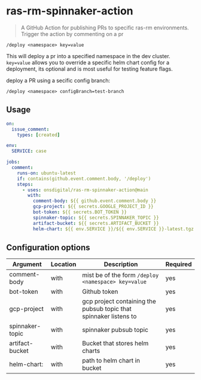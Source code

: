 # ras-rm-spinnaker-action

> A GitHub Action for publishing PRs to specific ras-rm environments. Trigger the action by commenting on a pr
```
/deploy <namespace> key=value
```

This will deploy a pr into a specified namespace in the dev cluster. `key=value` allows you to override a specific helm chart config for a deployment, its optional and is most useful for testing feature flags.

deploy a PR using a secific config branch:

```
/deploy <namespace> configBranch=test-branch
```

## Usage

```yaml
on:
  issue_comment:
    types: [created]

env:
  SERVICE: case

jobs:
  comment:
    runs-on: ubuntu-latest
    if: contains(github.event.comment.body, '/deploy')
    steps:
      - uses: onsdigital/ras-rm-spinnaker-action@main
        with:
          comment-body: ${{ github.event.comment.body }}
          gcp-project: ${{ secrets.GOOGLE_PROJECT_ID }}
          bot-token: ${{ secrets.BOT_TOKEN }}
          spinnaker-topic: ${{ secrets.SPINNAKER_TOPIC }}
          artifact-bucket: ${{ secrets.ARTIFACT_BUCKET }}
          helm-chart: ${{ env.SERVICE }}/${{ env.SERVICE }}-latest.tgz
```

## Configuration options

| Argument  | Location | Description                                                                                                                 | Required | 
| --------------------- | -------- | --------------------------------------------------------------------------------------------------------------------------- | -------- |
| comment-body         | with     | mist be of the form `/deploy <namespace> key=value`                                        | yes      |
| bot-token            | with     | Github token | yes    |
| gcp-project          | with     | gcp project containing the pubsub topic that spinnaker listens to | yes       |
| spinnaker-topic      | with     | spinnaker pubsub topic          | yes       |
| artifact-bucket      | with     | Bucket that stores helm charts          | yes       |
| helm-chart:          | with     | path to helm chart in bucket     | yes    |
